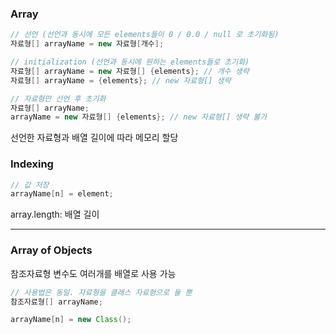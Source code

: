 ### Array

```java
// 선언 (선언과 동시에 모든 elements들이 0 / 0.0 / null 로 초기화됨)
자료형[] arrayName = new 자료형[개수];

// initialization (선언과 동시에 원하는 elements들로 초기화)
자료형[] arrayName = new 자료형[] {elements}; // 개수 생략
자료형[] arrayName = {elements}; // new 자료형[] 생략

// 자료형만 선언 후 초기화
자료형[] arrayName;
arrayName = new 자료형[] {elements}; // new 자료형[] 생략 불가
```

선언한 자료형과 배열 길이에 따라 메모리 할당

### Indexing

```java
// 값 저장
arrayName[n] = element;
```

array.length: 배열 길이

---

### Array of Objects

참조자료형 변수도 여러개를 배열로 사용 가능
```java
// 사용법은 동일. 자료형을 클래스 자료형으로 둘 뿐
참조자료형[] arrayName;

arrayName[n] = new Class();
```
